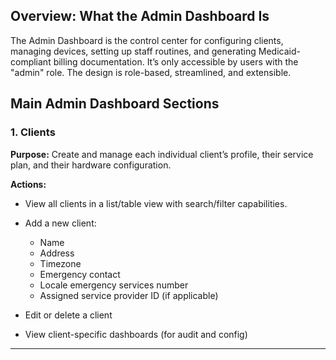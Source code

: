 ## Overview: What the Admin Dashboard Is

The Admin Dashboard is the control center for configuring clients, managing devices, setting up staff routines, and generating Medicaid-compliant billing documentation. It’s only accessible by users with the "admin" role. The design is role-based, streamlined, and extensible.

## Main Admin Dashboard Sections

### 1. Clients

**Purpose:** Create and manage each individual client’s profile, their service plan, and their hardware configuration.

**Actions:**

* View all clients in a list/table view with search/filter capabilities.
* Add a new client:

  * Name
  * Address
  * Timezone
  * Emergency contact
  * Locale emergency services number
  * Assigned service provider ID (if applicable)
* Edit or delete a client
* View client-specific dashboards (for audit and config)

---